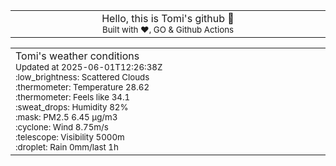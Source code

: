 
<div align="center">
<table>
<tbody>
<td align="center">
<img width="2000" height="0"><br>
Hello, this is Tomi's github 👋<br>
<sup>Built with ❤️, GO & Github Actions</sup><br>
<img width="2000" height="0">
</td>
</tbody>
</table>
</div>
<table>
<tbody>
<td align="left">
<img width="2000" height="0"><br>
Tomi's weather conditions<br>
<sup>Updated at 2025-06-01T12:26:38Z</sup><br>
<sup>:low_brightness: Scattered Clouds</sup><br>
<sup>:thermometer: Temperature 28.62 </sup><br>
<sup>:thermometer: Feels like 34.1</sup><br>
<sup>:sweat_drops: Humidity 82%</sup><br>
<sup>:mask: PM2.5 6.45 μg/m3</sup><br>
<sup>:cyclone: Wind 8.75m/s </sup><br>
<sup>:telescope: Visibility 5000m </sup><br>
<sup>:droplet: Rain 0mm/last 1h </sup><br>
<img width="2000" height="0">
</td>
<td align="left">
<img width="2000" height="0"><br>
<br>
<img width="2000" height="0">
</td>
</tbody>
</table>
</div>
    